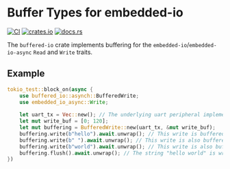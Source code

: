 # Buffer Types for embedded-io

[![CI](https://github.com/rmja/buffered-io/actions/workflows/ci.yaml/badge.svg)](https://github.com/rmja/buffered-io/actions/workflows/ci.yaml)
[![crates.io](https://img.shields.io/crates/v/buffered-io.svg)](https://crates.io/crates/buffered-io)
[![docs.rs](https://docs.rs/buffered-io/badge.svg)](https://docs.rs/buffered-io)

The `buffered-io` crate implements buffering for the `embedded-io`/`embedded-io-async` `Read` and `Write` traits.

## Example

```rust
tokio_test::block_on(async {
    use buffered_io::asynch::BufferedWrite;
    use embedded_io_async::Write;
    
    let uart_tx = Vec::new(); // The underlying uart peripheral implementing Write to where buffered bytes are written
    let mut write_buf = [0; 120];
    let mut buffering = BufferedWrite::new(uart_tx, &mut write_buf);
    buffering.write(b"hello").await.unwrap(); // This write is buffered
    buffering.write(b" ").await.unwrap(); // This write is also buffered
    buffering.write(b"world").await.unwrap(); // This write is also buffered
    buffering.flush().await.unwrap(); // The string "hello world" is written to uart in one write
})
```